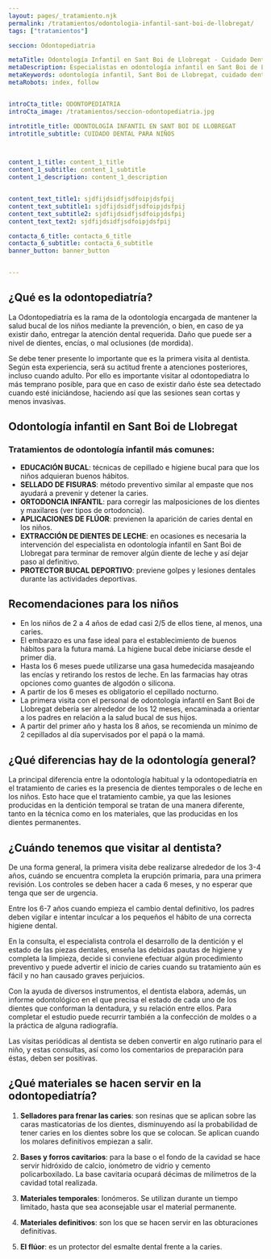 ```yaml
---
layout: pages/_tratamiento.njk
permalink: /tratamientos/odontologia-infantil-sant-boi-de-llobregat/
tags: ["tratamientos"]

seccion: Odontopediatria

metaTitle: Odontología Infantil en Sant Boi de Llobregat - Cuidado Dental para Niños
metaDescription: Especialistas en odontología infantil en Sant Boi de Llobregat. Cuida la salud dental de los más pequeños.
metaKeywords: odontología infantil, Sant Boi de Llobregat, cuidado dental, niños, salud bucal
metaRobots: index, follow


introCta_title: ODONTOPEDIATRIA
introCta_image: /tratamientos/seccion-odontopediatria.jpg

introtitle_title: ODONTOLOGÍA INFANTIL EN SANT BOI DE LLOBREGAT
introtitle_subtitle: CUIDADO DENTAL PARA NIÑOS



content_1_title: content_1_title
content_1_subtitle: content_1_subtitle
content_1_description: content_1_description


content_text_title1: sjdfijdsidfjsdfoipjdsfpij
content_text_subtitle1: sjdfijdsidfjsdfoipjdsfpij
content_text_subtitle2: sjdfijdsidfjsdfoipjdsfpij
content_text_text2: sjdfijdsidfjsdfoipjdsfpij

contacta_6_title: contacta_6_title
contacta_6_subtitle: contacta_6_subtitle
banner_button: banner_button


---
```


## ¿Qué es la odontopediatría?

La Odontopediatría es la rama de la odontología encargada de mantener la salud bucal de los niños mediante la prevención, o bien, en caso de ya existir daño, entregar la atención dental requerida. Daño que puede ser a nivel de dientes, encías, o mal oclusiones (de mordida).

Se debe tener presente lo importante que es la primera visita al dentista. Según esta experiencia, será su actitud frente a atenciones posteriores, incluso cuando adulto. Por ello es importante visitar al odontopediatra lo más temprano posible, para que en caso de existir daño éste sea detectado cuando esté iniciándose, haciendo así que las sesiones sean cortas y menos invasivas.

## Odontología infantil en Sant Boi de Llobregat

### Tratamientos de odontología infantil más comunes:

- **EDUCACIÓN BUCAL**: técnicas de cepillado e higiene bucal para que los niños adquieran buenos hábitos.
- **SELLADO DE FISURAS**: método preventivo similar al empaste que nos ayudará a prevenir y detener la caries.
- **ORTODONCIA INFANTIL**: para corregir las malposiciones de los dientes y maxilares (ver tipos de ortodoncia).
- **APLICACIONES DE FLÚOR**: previenen la aparición de caries dental en los niños.
- **EXTRACCIÓN DE DIENTES DE LECHE**: en ocasiones es necesaria la intervención del especialista en odontología infantil en Sant Boi de Llobregat para terminar de remover algún diente de leche y así dejar paso al definitivo.
- **PROTECTOR BUCAL DEPORTIVO**: previene golpes y lesiones dentales durante las actividades deportivas.

## Recomendaciones para los niños

- En los niños de 2 a 4 años de edad casi 2/5 de ellos tiene, al menos, una caries.
- El embarazo es una fase ideal para el establecimiento de buenos hábitos para la futura mamá. La higiene bucal debe iniciarse desde el primer día.
- Hasta los 6 meses puede utilizarse una gasa humedecida masajeando las encías y retirando los restos de leche. En las farmacias hay otras opciones como guantes de algodón o silicona.
- A partir de los 6 meses es obligatorio el cepillado nocturno.
- La primera visita con el personal de odontología infantil en Sant Boi de Llobregat debería ser alrededor de los 12 meses, encaminada a orientar a los padres en relación a la salud bucal de sus hijos.
- A partir del primer año y hasta los 8 años, se recomienda un mínimo de 2 cepillados al día supervisados por el papá o la mamá.

## ¿Qué diferencias hay de la odontología general?

La principal diferencia entre la odontología habitual y la odontopediatría en el tratamiento de caries es la presencia de dientes temporales o de leche en los niños. Esto hace que el tratamiento cambie, ya que las lesiones producidas en la dentición temporal se tratan de una manera diferente, tanto en la técnica como en los materiales, que las producidas en los dientes permanentes.

## ¿Cuándo tenemos que visitar al dentista?

De una forma general, la primera visita debe realizarse alrededor de los 3-4 años, cuándo se encuentra completa la erupción primaria, para una primera revisión. Los controles se deben hacer a cada 6 meses, y no esperar que tenga que ser de urgencia.

Entre los 6-7 años cuando empieza el cambio dental definitivo, los padres deben vigilar e intentar inculcar a los pequeños el hábito de una correcta higiene dental.

En la consulta, el especialista controla el desarrollo de la dentición y el estado de las piezas dentales, enseña las debidas pautas de higiene y completa la limpieza, decide si conviene efectuar algún procedimiento preventivo y puede advertir el inicio de caries cuando su tratamiento aún es fácil y no han causado graves perjuicios.

Con la ayuda de diversos instrumentos, el dentista elabora, además, un informe odontológico en el que precisa el estado de cada uno de los dientes que conforman la dentadura, y su relación entre ellos. Para completar el estudio puede recurrir también a la confección de moldes o a la práctica de alguna radiografía.

Las visitas periódicas al dentista se deben convertir en algo rutinario para el niño, y estas consultas, así como los comentarios de preparación para éstas, deben ser positivas.

## ¿Qué materiales se hacen servir en la odontopediatría?

1. **Selladores para frenar las caries**: son resinas que se aplican sobre las caras masticatorias de los dientes, disminuyendo así la probabilidad de tener caries en los dientes sobre los que se colocan. Se aplican cuando los molares definitivos empiezan a salir.

2. **Bases y forros cavitarios**: para la base o el fondo de la cavidad se hace servir hidróxido de calcio, ionómetro de vidrio y cemento policarboxilado. La base cavitaria ocupará décimas de milímetros de la cavidad total realizada.

3. **Materiales temporales**: Ionómeros. Se utilizan durante un tiempo limitado, hasta que sea aconsejable usar el material permanente.

4. **Materiales definitivos**: son los que se hacen servir en las obturaciones definitivas.

5. **El flúor**: es un protector del esmalte dental frente a la caries.